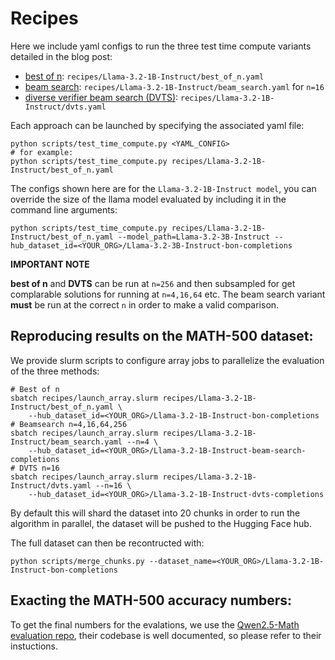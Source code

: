 # Recipes
Here we include yaml configs to run the three test time compute variants detailed in the blog post:
- [best of n](recipes/Llama-3.2-1B-Instruct/best_of_n.yaml): `recipes/Llama-3.2-1B-Instruct/best_of_n.yaml`
- [beam search](recipes/Llama-3.2-1B-Instruct/beam_search.yaml): `recipes/Llama-3.2-1B-Instruct/beam_search.yaml` for `n=16`
- [diverse verifier beam search (DVTS)](recipes/Llama-3.2-1B-Instruct/dvts.yaml): `recipes/Llama-3.2-1B-Instruct/dvts.yaml`

Each approach can be launched by specifying the associated yaml file:
```
python scripts/test_time_compute.py <YAML_CONFIG>
# for example:
python scripts/test_time_compute.py recipes/Llama-3.2-1B-Instruct/best_of_n.yaml
```


The configs shown here are for the `Llama-3.2-1B-Instruct model`, you can override the size of the llama model evaluated by including it in the command line arguments:

```shell
python scripts/test_time_compute.py recipes/Llama-3.2-1B-Instruct/best_of_n.yaml --model_path=Llama-3.2-3B-Instruct --hub_dataset_id=<YOUR_ORG>/Llama-3.2-3B-Instruct-bon-completions
```
**IMPORTANT NOTE** 

__best of n__ and __DVTS__ can be run at `n=256` and then subsampled for get complarable solutions for running at `n=4,16,64` etc. The beam search variant **must** be run at the correct `n` in order to make a valid comparison.


## Reproducing results on the MATH-500 dataset:
We provide slurm scripts to configure array jobs to parallelize the evaluation of the three methods:


```shell
# Best of n
sbatch recipes/launch_array.slurm recipes/Llama-3.2-1B-Instruct/best_of_n.yaml \
    --hub_dataset_id=<YOUR_ORG>/Llama-3.2-1B-Instruct-bon-completions
# Beamsearch n=4,16,64,256
sbatch recipes/launch_array.slurm recipes/Llama-3.2-1B-Instruct/beam_search.yaml --n=4 \
    --hub_dataset_id=<YOUR_ORG>/Llama-3.2-1B-Instruct-beam-search-completions
# DVTS n=16
sbatch recipes/launch_array.slurm recipes/Llama-3.2-1B-Instruct/dvts.yaml --n=16 \
    --hub_dataset_id=<YOUR_ORG>/Llama-3.2-1B-Instruct-dvts-completions
```
By default this will shard the dataset into 20 chunks in order to run the algorithm in parallel, the dataset will be pushed to the Hugging Face hub. 

The full dataset can then be recontructed with:
```shell
python scripts/merge_chunks.py --dataset_name=<YOUR_ORG>/Llama-3.2-1B-Instruct-bon-completions
```

## Exacting the MATH-500 accuracy numbers:
To get the final numbers for the evalations, we use the [Qwen2.5-Math evaluation repo](https://github.com/QwenLM/Qwen2.5-Math), their codebase is well documented, so please refer to their instuctions.


